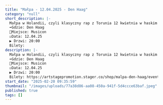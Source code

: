 ```yaml
---
title: "Małpa - 12.04.2025 - Den Haag"
category: "null"
short_description: |-
  Małpa w Holandii, czyli klasyczny rap z Torunia 12 kwietnia w haskim klubie Musicon. Zapraszamy na jedyny koncert Artysty w NL!
  ➡️Gdzie: Den Haag
  📍Miejsce: Musicon
  ☑️Data: 12.04.25
  ▶️ Drzwi: 20:00
  Bilety:
description: |-
  Małpa w Holandii, czyli klasyczny rap z Torunia 12 kwietnia w haskim klubie Musicon. Zapraszamy na jedyny koncert Artysty w NL!
  ➡️Gdzie: Den Haag
  📍Miejsce: Musicon
  ☑️Data: 12.04.25
  ▶️ Drzwi: 20:00
  Bilety: https://artstagepromotion.stager.co/shop/malpa-den-haag/events/111498409
start_date: "2025-02-20 09:35:59"
thumbnail: "/images/uploads/77a38d86-aa08-450a-941f-5d4ccce63baf.jpeg"
published: true
tags: []
---
```

